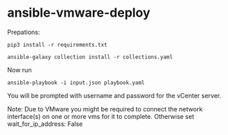 # ansible-vmware-deploy


Prepations:
```
pip3 install -r requirements.txt

ansible-galaxy collection install -r collections.yaml

```

Now run

```
ansible-playbook -i input.json playbook.yaml
```

You will be prompted with username and password for the vCenter server.

Note: Due to VMware you might be required to connect the network interface(s) on one or more vms for it to complete.
Otherwise set wait_for_ip_address: False
